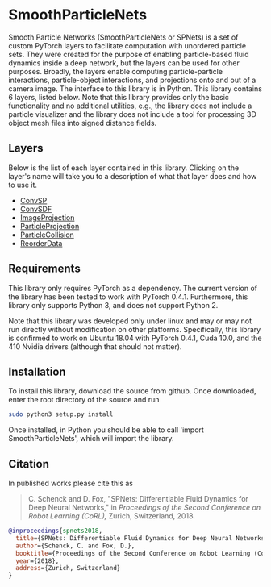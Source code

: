 # SmoothParticleNets

Smooth Particle Networks (SmoothParticleNets or SPNets) is a set of custom PyTorch layers to facilitate computation with unordered particle sets.
They were created for the purpose of enabling particle-based fluid dynamics inside a deep network, but the layers can be used for other purposes.
Broadly, the layers enable computing particle-particle interactions, particle-object interactions, and projections onto and out of a camera image.
The interface to this library is in Python.
This library contains 6 layers, listed below.
Note that this library provides only the basic functionality and no additional utilities, e.g., the library does not include a particle visualizer and the library does not include a tool for processing 3D object mesh files into signed distance fields.

## Layers

Below is the list of each layer contained in this library.
Clicking on the layer's name will take you to a description of what that layer does and how to use it.

* [ConvSP](https://cschenck.github.io/SmoothParticleNets/docs/convsp)
* [ConvSDF](https://cschenck.github.io/SmoothParticleNets/docs/convsdf)
* [ImageProjection](https://cschenck.github.io/SmoothParticleNets/docs/imageprojection)
* [ParticleProjection](https://cschenck.github.io/SmoothParticleNets/docs/particleprojection)
* [ParticleCollision](https://cschenck.github.io/SmoothParticleNets/docs/particlecollision)
* [ReorderData](https://cschenck.github.io/SmoothParticleNets/docs/reorderdata)

## Requirements

This library only requires PyTorch as a dependency. 
The current version of the library has been tested to work with PyTorch 0.4.1.
Furthermore, this library only supports Python 3, and does not support Python 2.

Note that this library was developed only under linux and may or may not run directly without modification on other platforms.
Specifically, this library is confirmed to work on Ubuntu 18.04 with PyTorch 0.4.1, Cuda 10.0, and the 410 Nvidia drivers (although that should not matter).

## Installation

To install this library, download the source from github.
Once downloaded, enter the root directory of the source and run
```bash
sudo python3 setup.py install
```

Once installed, in Python you should be able to call 'import SmoothParticleNets', which will import the library.

## Citation

In published works please cite this as
> C. Schenck and D. Fox, "SPNets: Differentiable Fluid Dynamics for Deep Neural Networks," in *Proceedings of the Second Conference on Robot Learning (CoRL),* Zurich, Switzerland, 2018.

```bibtex
@inproceedings{spnets2018,
  title={SPNets: Differentiable Fluid Dynamics for Deep Neural Networks},
  author={Schenck, C. and Fox, D.},
  booktitle={Proceedings of the Second Conference on Robot Learning (CoRL)},
  year={2018},
  address={Zurich, Switzerland}
}
```
